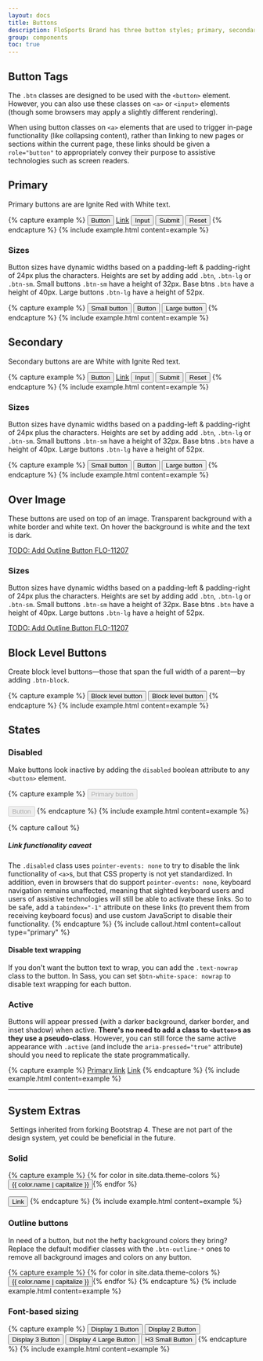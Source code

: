 ```yaml
---
layout: docs
title: Buttons
description: FloSports Brand has three button styles; primary, secondary, & over image. In addition the brand has three button sizes; btn-sm, btn, btn-lg. 
group: components
toc: true
---
```


<!-- FloSports Brand  -->

## Button Tags

The `.btn` classes are designed to be used with the `<button>` element. However, you can also use these classes on `<a>` or `<input>` elements (though some browsers may apply a slightly different rendering).

When using button classes on `<a>` elements that are used to trigger in-page functionality (like collapsing content), rather than linking to new pages or sections within the current page, these links should be given a `role="button"` to appropriately convey their purpose to assistive technologies such as screen readers.


## Primary

Primary buttons are are Ignite Red with White text.

{% capture example %}
<button class="btn btn-primary" type="submit">Button</button>
<a class="btn btn-primary" href="#" role="button">Link</a>
<input class="btn btn-primary" type="button" value="Input">
<input class="btn btn-primary" type="submit" value="Submit">
<input class="btn btn-primary" type="reset" value="Reset">
{% endcapture %}
{% include example.html content=example %}


### Sizes

Button sizes have dynamic widths based on a padding-left & padding-right of 24px plus the characters. Heights are set by adding add `.btn`, `.btn-lg` or `.btn-sm`.  Small buttons `.btn-sm` have a height of 32px. Base btns `.btn` have a height of 40px. Large buttons `.btn-lg` have a height of 52px.

{% capture example %}
<button type="button" class="btn btn-primary btn-sm">Small button</button>
<button type="button" class="btn btn-primary">Button</button>
<button type="button" class="btn btn-primary btn-lg">Large button</button>
{% endcapture %}
{% include example.html content=example %}

## Secondary
Secondary buttons are are White with Ignite Red text. 

{% capture example %}
<button class="btn btn-secondary" type="submit">Button</button>
<a class="btn btn-secondary" href="#" role="button">Link</a>
<input class="btn btn-secondary" type="button" value="Input">
<input class="btn btn-secondary" type="submit" value="Submit">
<input class="btn btn-secondary" type="reset" value="Reset">
{% endcapture %}
{% include example.html content=example %}

### Sizes

Button sizes have dynamic widths based on a padding-left & padding-right of 24px plus the characters. Heights are set by adding add `.btn`, `.btn-lg` or `.btn-sm`.  Small buttons `.btn-sm` have a height of 32px. Base btns `.btn` have a height of 40px. Large buttons `.btn-lg` have a height of 52px.

{% capture example %}
<button type="button" class="btn btn-secondary btn-sm">Small button</button>
<button type="button" class="btn btn-secondary">Button</button>
<button type="button" class="btn btn-secondary btn-lg">Large button</button>
{% endcapture %}
{% include example.html content=example %}

## Over Image
These buttons are used on top of an image. Transparent background with a white border and white text. On hover the background is white and the text is dark.

[TODO: Add Outline Button FLO-11207](https://flocasts.atlassian.net/browse/FLO-11207)


### Sizes

Button sizes have dynamic widths based on a padding-left & padding-right of 24px plus the characters. Heights are set by adding add `.btn`, `.btn-lg` or `.btn-sm`.  Small buttons `.btn-sm` have a height of 32px. Base btns `.btn` have a height of 40px. Large buttons `.btn-lg` have a height of 52px.

[TODO: Add Outline Button FLO-11207](https://flocasts.atlassian.net/browse/FLO-11207)

## Block Level Buttons

Create block level buttons—those that span the full width of a parent—by adding `.btn-block`.

{% capture example %}
<button type="button" class="btn btn-primary btn-lg btn-block">Block level button</button>
<button type="button" class="btn btn-secondary btn-lg btn-block">Block level button</button>
{% endcapture %}
{% include example.html content=example %}

## States

### Disabled
Make buttons look inactive by adding the `disabled` boolean attribute to any `<button>` element.

{% capture example %}
<button type="button" class="btn btn-lg btn-primary" disabled>Primary button</button>

<button type="button" class="btn btn-secondary btn-lg" disabled>Button</button>
{% endcapture %}
{% include example.html content=example %}

{% capture callout %}
##### Link functionality caveat
The `.disabled` class uses `pointer-events: none` to try to disable the link functionality of `<a>`s, but that CSS property is not yet standardized. In addition, even in browsers that do support `pointer-events: none`, keyboard navigation remains unaffected, meaning that sighted keyboard users and users of assistive technologies will still be able to activate these links. So to be safe, add a `tabindex="-1"` attribute on these links (to prevent them from receiving keyboard focus) and use custom JavaScript to disable their functionality.
{% endcapture %}
{% include callout.html content=callout type="primary" %}

#### Disable text wrapping

If you don't want the button text to wrap, you can add the `.text-nowrap` class to the button. In Sass, you can set `$btn-white-space: nowrap` to disable text wrapping for each button.


### Active

Buttons will appear pressed (with a darker background, darker border, and inset shadow) when active. **There's no need to add a class to `<button>`s as they use a pseudo-class**. However, you can still force the same active appearance with `.active` (and include the <code>aria-pressed="true"</code> attribute) should you need to replicate the state programmatically.

{% capture example %}
<a href="#" class="btn btn-primary btn-lg active" role="button" aria-pressed="true">Primary link</a>
<a href="#" class="btn btn-secondary btn-lg active" role="button" aria-pressed="true">Link</a>
{% endcapture %}
{% include example.html content=example %}


<!-- Bootstrap 4 -->

***

## System Extras
​
Settings inherited from forking Bootstrap 4. These are not part of the design system, yet could be beneficial in the future.

### Solid
{% capture example %}
{% for color in site.data.theme-colors %}
<button type="button" class="btn btn-{{ color.name }}">{{ color.name | capitalize }}</button>{% endfor %}

<button type="button" class="btn btn-link">Link</button>
{% endcapture %}
{% include example.html content=example %}

### Outline buttons

In need of a button, but not the hefty background colors they bring? Replace the default modifier classes with the `.btn-outline-*` ones to remove all background images and colors on any button.

{% capture example %}
{% for color in site.data.theme-colors %}
<button type="button" class="btn btn-outline-{{ color.name }}">{{ color.name | capitalize }}</button>{% endfor %}
{% endcapture %}
{% include example.html content=example %}

###  Font-based sizing
{% capture example %}
<button type="button" class="btn btn-primary display-1 d-block">Display 1 Button</button>
<button type="button" class="btn btn-primary display-2 d-block">Display 2 Button</button>
<button type="button" class="btn btn-primary display-3 d-block">Display 3 Button</button>
<button type="button" class="btn btn-primary btn-lg display-4 d-block">Display 4 Large Button</button>
<button type="button" class="btn btn-primary btn-sm h3 d-block">H3 Small Button</button>
{% endcapture %}
{% include example.html content=example %}



